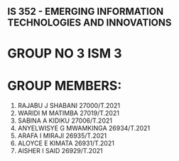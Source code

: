 ## IS 352 - EMERGING INFORMATION TECHNOLOGIES AND INNOVATIONS
# GROUP NO 3 ISM 3
# GROUP MEMBERS:
1. RAJABU J SHABANI       27000/T.2021
2. WARIDI M MATIMBA       27019/T.2021
3. SABINA A KIDIKU        27006/T.2021  
4. ANYELWISYE G MWAMKINGA 26934/T.2021
5. ARAFA I MIRAJI         26935/T.2021
6. ALOYCE E KIMATA        26931/T.2021
7. AISHER I SAID          26929/T.2021
